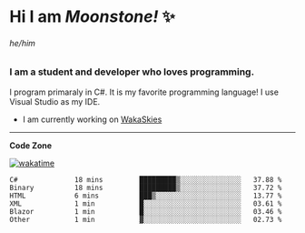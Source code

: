 
<!--
**MoonstoneStudios/MoonstoneStudios** is a ✨ _special_ ✨ repository because its `README.md` (this file) appears on your GitHub profile.

Here are some ideas to get you started:

- 🔭 I’m currently working on ...
- 🌱 I’m currently learning ...
- 👯 I’m looking to collaborate on ...
- 🤔 I’m looking for help with ...
- 💬 Ask me about ...
- 📫 How to reach me: ...
- 😄 Pronouns: ...
- ⚡ Fun fact: ...
-->

# Hi I am _Moonstone!_  ✨
###### he/him
### I am a student and developer who loves programming.

I program primaraly in C#. It is my favorite programming language! I use Visual Studio as my IDE.

- I am currently working on [WakaSkies](https://github.com/MoonstoneStudios/WakaSkies)

---

**Code Zone**


[![wakatime](https://wakatime.com/badge/user/35c755da-7226-42ef-89f9-892c03fbcf7e.svg?style=for-the-badge)](https://wakatime.com/@35c755da-7226-42ef-89f9-892c03fbcf7e)
<!--START_SECTION:waka-->

```text
C#              18 mins         █████████▒░░░░░░░░░░░░░░░   37.88 %
Binary          18 mins         █████████▒░░░░░░░░░░░░░░░   37.72 %
HTML            6 mins          ███▒░░░░░░░░░░░░░░░░░░░░░   13.77 %
XML             1 min           █░░░░░░░░░░░░░░░░░░░░░░░░   03.61 %
Blazor          1 min           █░░░░░░░░░░░░░░░░░░░░░░░░   03.46 %
Other           1 min           ▓░░░░░░░░░░░░░░░░░░░░░░░░   02.73 %
```

<!--END_SECTION:waka-->
